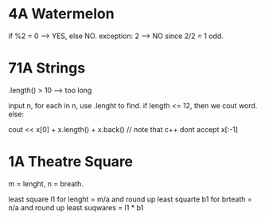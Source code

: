 # 4A Watermelon

if %2 = 0 --> YES, else NO.
exception: 2 --> NO since 2/2 = 1 odd.

# 71A Strings

.length() > 10 --> too long

input n, for each in n, use .lenght to find. if length <= 12, then we cout word. else:

cout << x[0] + x.length() + x.back()    // note that c++ dont accept x[:-1]


# 1A Theatre Square

m = lenght, n = breath.

least square l1 for lenght = m/a and round up
least squarte b1 for brteath = n/a and round up
least suqwares = l1 * b1